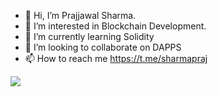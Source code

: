- 👋 Hi, I’m Prajjawal Sharma.
- 👀 I’m interested in Blockchain Development.
- 🌱 I’m currently learning Solidity
- 💞️ I’m looking to collaborate on DAPPS
- 📫 How to reach me https://t.me/sharmapraj


<a href="https://visitcount.itsvg.in">
  <img src="https://visitcount.itsvg.in/api?id=Prajjawal&label=Profile%20Views&color=1&icon=6&pretty=true" />
</a>

<!---
sharmaprajjawal/sharmaprajjawal is a ✨ special ✨ repository because its `README.md` (this file) appears on your GitHub profile.
You can click the Preview link to take a look at your changes.
--->
